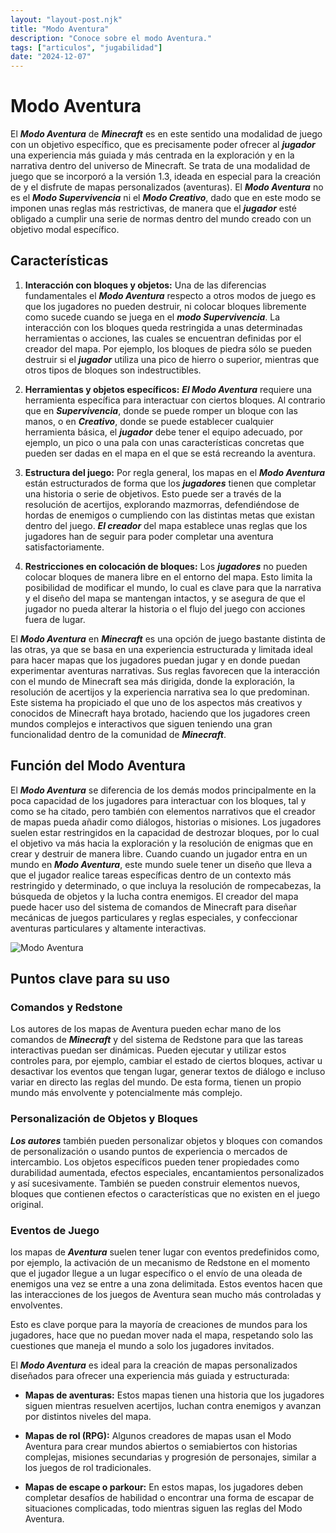 ```yaml
---
layout: "layout-post.njk"
title: "Modo Aventura"
description: "Conoce sobre el modo Aventura."
tags: ["articulos", "jugabilidad"]
date: "2024-12-07"
---
```


# Modo Aventura

El ***Modo Aventura*** de ***Minecraft*** es en este sentido una modalidad de juego con un objetivo específico, que es precisamente poder ofrecer al ***jugador*** una experiencia más guiada y más centrada en la exploración y en la narrativa dentro del universo de Minecraft. Se trata de una modalidad de juego que se incorporó a la versión 1.3, ideada en especial para la creación de y el disfrute de mapas personalizados (aventuras). El ***Modo Aventura*** no es el ***Modo Supervivencia*** ni el ***Modo Creativo***, dado que en este modo se imponen unas reglas más restrictivas, de manera que el ***jugador*** esté obligado a cumplir una serie de normas dentro del mundo creado con un objetivo modal específico. 

## Características 

1. **Interacción con bloques y objetos:**
Una de las diferencias fundamentales el ***Modo Aventura*** respecto a otros modos de juego es que los jugadores no pueden destruir, ni colocar bloques libremente como sucede cuando se juega en el ***modo Supervivencia***. La interacción con los bloques queda restringida a unas determinadas herramientas o acciones, las cuales se encuentran definidas por el creador del mapa. Por ejemplo, los bloques de piedra sólo se pueden destruir si el ***jugador*** utiliza una pico de hierro o superior, mientras que otros tipos de bloques son indestructibles.

2. **Herramientas y objetos específicos:**
***El Modo Aventura*** requiere una herramienta específica para interactuar con ciertos bloques. Al contrario que en ***Supervivencia***, donde se puede romper un bloque con las manos, o en ***Creativo***, donde se puede establecer cualquier herramienta básica, el ***jugador*** debe tener el equipo adecuado, por ejemplo, un pico o una pala con unas características concretas que pueden ser dadas en el mapa en el que se está recreando la aventura.

3. **Estructura del juego:**
Por regla general, los mapas en el ***Modo Aventura*** están estructurados de forma que los ***jugadores*** tienen que completar una historia o serie de objetivos. Esto puede ser a través de la resolución de acertijos, explorando mazmorras, defendiéndose de hordas de enemigos o cumpliendo con las distintas metas que existan dentro del juego. ***El creador*** del mapa establece unas reglas que los jugadores han de seguir para poder completar una aventura satisfactoriamente.

4. **Restricciones en colocación de bloques:**
Los ***jugadores*** no pueden colocar bloques de manera libre en el entorno del mapa. Esto limita la posibilidad de modificar el mundo, lo cual es clave para que la narrativa y el diseño del mapa se mantengan intactos, y se asegura de que el jugador no pueda alterar la historia o el flujo del juego con acciones fuera de lugar.

El ***Modo Aventura*** en ***Minecraft*** es una opción de juego bastante distinta de las otras, ya que se basa en una experiencia estructurada y limitada ideal para hacer mapas que los jugadores puedan jugar y en donde puedan experimentar aventuras narrativas. Sus reglas favorecen que la interacción con el mundo de Minecraft sea más dirigida, donde la exploración, la resolución de acertijos y la experiencia narrativa sea lo que predominan. Este sistema ha propiciado el que uno de los aspectos más creativos y conocidos de Minecraft haya brotado, haciendo que los jugadores creen mundos complejos e interactivos que siguen teniendo una gran funcionalidad dentro de la comunidad de ***Minecraft***. 

## Función del Modo Aventura

El ***Modo Aventura*** se diferencia de los demás modos principalmente en la poca capacidad de los jugadores para interactuar con los bloques, tal y como se ha citado, pero también con elementos narrativos que el creador de mapas pueda añadir como diálogos, historias o misiones. Los jugadores suelen estar restringidos en la capacidad de destrozar bloques, por lo cual el objetivo va más hacia la exploración y la resolución de enigmas que en crear y destruir de manera libre. 
Cuando cuando un jugador entra en un mundo en ***Modo Aventura***, este mundo suele tener un diseño que lleva a que el jugador realice tareas específicas dentro de un contexto más restringido y determinado, o que incluya la resolución de rompecabezas, la búsqueda de objetos y la lucha contra enemigos. El creador del mapa puede hacer uso del sistema de comandos de Minecraft para diseñar mecánicas de juegos particulares y reglas especiales, y confeccionar aventuras particulares y altamente interactivas.

<img src=" https://i.ytimg.com/vi/5FlxrkI0X6M/maxresdefault.jpg" alt="Modo Aventura">

## Puntos clave para su uso

### Comandos y Redstone
Los autores de los mapas de Aventura pueden echar mano de los comandos de ***Minecraft*** y del sistema de Redstone para que las tareas interactivas puedan ser dinámicas. Pueden ejecutar y utilizar estos controles para, por ejemplo, cambiar el estado de ciertos bloques, activar u desactivar los eventos que tengan lugar, generar textos de diálogo e incluso variar en directo las reglas del mundo. De esta forma, tienen un propio mundo más envolvente y potencialmente más complejo.

### Personalización de Objetos y Bloques
***Los autores*** también pueden personalizar objetos y bloques con comandos de personalización o usando puntos de experiencia o mercados de intercambio. Los objetos específicos pueden tener propiedades como durabilidad aumentada, efectos especiales, encantamientos personalizados y así sucesivamente. También se pueden construir elementos nuevos, bloques que contienen efectos o características que no existen en el juego original.

### Eventos de Juego
los mapas de ***Aventura*** suelen tener lugar con eventos predefinidos como, por ejemplo, la activación de un mecanismo de Redstone en el momento que el jugador llegue a un lugar específico o el envío de una oleada de enemigos una vez se entre a una zona delimitada. Estos eventos hacen que las interacciones de los juegos de Aventura sean mucho más controladas y envolventes.

Esto es clave porque para la mayoría de creaciones de mundos para los jugadores, hace que no puedan mover nada el mapa, respetando solo las cuestiones que maneja el mundo a solo los jugadores invitados.

El ***Modo Aventura*** es ideal para la creación de mapas personalizados diseñados para ofrecer una experiencia más guiada y estructurada:

- **Mapas de aventuras:** Estos mapas tienen una historia que los jugadores siguen mientras resuelven acertijos, luchan contra enemigos y avanzan por distintos niveles del mapa.

- **Mapas de rol (RPG):** Algunos creadores de mapas usan el Modo Aventura para crear mundos abiertos o semiabiertos con historias complejas, misiones secundarias y progresión de personajes, similar a los juegos de rol tradicionales.

- **Mapas de escape o parkour:** En estos mapas, los jugadores deben completar desafíos de habilidad o encontrar una forma de escapar de situaciones complicadas, todo mientras siguen las reglas del Modo Aventura.
